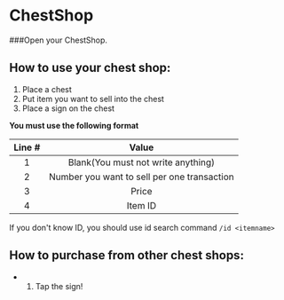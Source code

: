 # ChestShop
###Open your ChestShop.

## How to use your chest shop:
1. Place a chest
2. Put item you want to sell into the chest
3. Place a sign on the chest

  **You must use the following format**
  
  | Line # | Value |
  | :------: | :---: |
  | 1 | Blank(You must not write anything) |
  | 2 | Number you want to sell per one transaction |
  | 3 | Price |
  | 4 | Item ID |
  
  If you don't know ID, you should use id search command `/id <itemname>`

## How to purchase from other chest shops:

- 1. Tap the sign!
